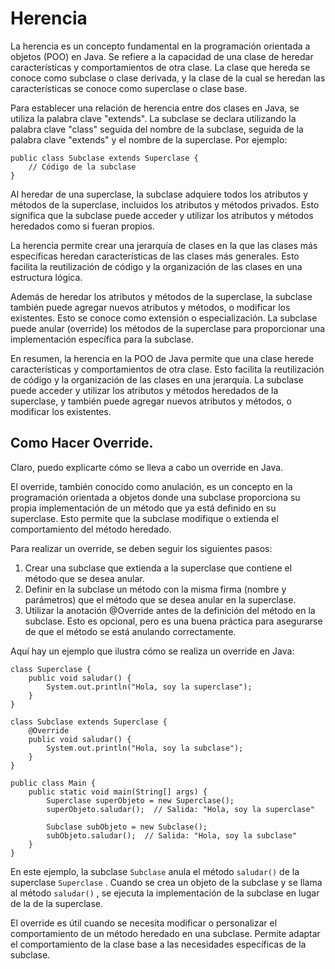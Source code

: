 # Herencia

La herencia es un concepto fundamental en la programación orientada a objetos (POO) en Java. Se refiere a la capacidad de una clase de heredar características y comportamientos de otra clase. La clase que hereda se conoce como subclase o clase derivada, y la clase de la cual se heredan las características se conoce como superclase o clase base. 
 
Para establecer una relación de herencia entre dos clases en Java, se utiliza la palabra clave "extends". La subclase se declara utilizando la palabra clave "class" seguida del nombre de la subclase, seguida de la palabra clave "extends" y el nombre de la superclase. Por ejemplo:

~~~
public class Subclase extends Superclase {
    // Código de la subclase
}
~~~

Al heredar de una superclase, la subclase adquiere todos los atributos y métodos de la superclase, incluidos los atributos y métodos privados. Esto significa que la subclase puede acceder y utilizar los atributos y métodos heredados como si fueran propios. 
 
La herencia permite crear una jerarquía de clases en la que las clases más específicas heredan características de las clases más generales. Esto facilita la reutilización de código y la organización de las clases en una estructura lógica. 
 
Además de heredar los atributos y métodos de la superclase, la subclase también puede agregar nuevos atributos y métodos, o modificar los existentes. Esto se conoce como extensión o especialización. La subclase puede anular (override) los métodos de la superclase para proporcionar una implementación específica para la subclase. 
 
En resumen, la herencia en la POO de Java permite que una clase herede características y comportamientos de otra clase. Esto facilita la reutilización de código y la organización de las clases en una jerarquía. La subclase puede acceder y utilizar los atributos y métodos heredados de la superclase, y también puede agregar nuevos atributos y métodos, o modificar los existentes.

## Como Hacer Override.

Claro, puedo explicarte cómo se lleva a cabo un override en Java.  
 
El override, también conocido como anulación, es un concepto en la programación orientada a objetos donde una subclase proporciona su propia implementación de un método que ya está definido en su superclase. Esto permite que la subclase modifique o extienda el comportamiento del método heredado. 
 
Para realizar un override, se deben seguir los siguientes pasos: 
 
1. Crear una subclase que extienda a la superclase que contiene el método que se desea anular. 
2. Definir en la subclase un método con la misma firma (nombre y parámetros) que el método que se desea anular en la superclase. 
3. Utilizar la anotación  @Override  antes de la definición del método en la subclase. Esto es opcional, pero es una buena práctica para asegurarse de que el método se está anulando correctamente. 
 
Aquí hay un ejemplo que ilustra cómo se realiza un override en Java:

~~~
class Superclase {
    public void saludar() {
        System.out.println("Hola, soy la superclase");
    }
}

class Subclase extends Superclase {
    @Override
    public void saludar() {
        System.out.println("Hola, soy la subclase");
    }
}

public class Main {
    public static void main(String[] args) {
        Superclase superObjeto = new Superclase();
        superObjeto.saludar();  // Salida: "Hola, soy la superclase"

        Subclase subObjeto = new Subclase();
        subObjeto.saludar();  // Salida: "Hola, soy la subclase"
    }
}
~~~

En este ejemplo, la subclase  `Subclase`  anula el método  `saludar()`  de la superclase  `Superclase` . Cuando se crea un objeto de la subclase y se llama al método  `saludar()` , se ejecuta la implementación de la subclase en lugar de la de la superclase. 
 
El override es útil cuando se necesita modificar o personalizar el comportamiento de un método heredado en una subclase. Permite adaptar el comportamiento de la clase base a las necesidades específicas de la subclase.